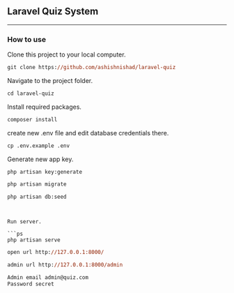 ## Laravel Quiz System

-----

### How to use

Clone this project to your local computer.

```ps
git clone https://github.com/ashishnishad/laravel-quiz
```

Navigate to the project folder.

```ps
cd laravel-quiz
```

Install required packages.

```ps
composer install
```
create new .env file and edit database credentials there.

```ps
cp .env.example .env
```

Generate new app key.

```ps
php artisan key:generate
```

```ps
php artisan migrate
```

```ps
php artisan db:seed
```

```


Run server.

```ps
php artisan serve
```

```ps
open url http://127.0.0.1:8000/
```

```ps
admin url http://127.0.0.1:8000/admin
```

```ps
Admin email admin@quiz.com
Password secret
```